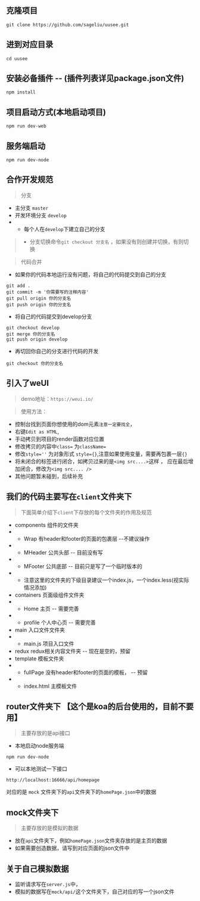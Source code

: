 ## 克隆项目
```
git clone https://github.com/sageliu/uusee.git
```

## 进到对应目录
```
cd uusee
```

## 安装必备插件 -- (插件列表详见package.json文件)
```
npm install
```

## 项目启动方式(本地启动项目)
```
npm run dev-web
```

## 服务端启动
```
npm run dev-node
```

## 合作开发规范
> 分支
- 主分支 `master`
- 开发环境分支 `develop`
- - 每个人在`develop`下建立自己的分支
>- 分支切换命令`git checkout 分支名` ，如果没有则创建并切换，有则切换

> 代码合并
- 如果你的代码本地运行没有问题，将自己的代码提交到自己的分支
```
git add .
git commit -m '你需要写的注释内容'
git pull origin 你的分支名
git push origin 你的分支名
```
- 将自己的代码提交到develop分支 
```
git checkout develop
git merge 你的分支名
git push origin develop
```
- 再切回你自己的分支进行代码的开发
```
git checkout 你的分支名
``` 

## 引入了weUI
> demo地址：`https://weui.io/`

> 使用方法：
- 控制台找到页面你想使用的dom元素`注意一定要找全`，
- 右键`Edit as HTML`,
- 手动拷贝到项目的render函数对应位置
- 修改拷贝的内容中`class=` 为`className=`
- 修改`style=''` 为对象形式 `style={}`,注意如果使用变量，需要再包裹一层`{}`
- 将未闭合的标签进行闭合，如拷贝过来的是`<img src....>`这样 ， 应在最后增加闭合，修改为`<img src.... />`
- 其他问题暂未碰到，后续补充

## 我们的代码主要写在`client`文件夹下
> 下面简单介绍下`client`下存放的每个文件夹的作用及规范
- components    组件的文件夹
- - Wrap  有header和footer的页面的包裹层    --不建议操作
- - MHeader     公共头部    -- 目前没有写
- - MFooter     公共底部    -- 目前只是写了一个临时版本的
- - 注意这里的文件夹的下级目录建议一个index.js，一个index.less(视实际情况添加) 
- containers    页面级组件文件夹
- - Home        主页       -- 需要完善
- - profile     个人中心页  -- 需要完善
- main          入口文件文件夹
- - main.js     项目入口文件
- redux         redux相关内容文件夹    -- 现在是空的，预留
- template      模板文件夹
- - fullPage      没有header和footer的页面的模板， -- 预留
- - index.html  主模板文件

## router文件夹下 【这个是koa的后台使用的，目前不要用】
> 主要存放的是api接口
- 本地启动node服务端
```
npm run dev-node
```
- 可以本地测试一下接口
```
http://localhost:16666/api/homepage
```
对应的是 `mock` 文件夹下的`api`文件夹下的`homePage.json`中的数据

## mock文件夹下
> 主要存放的是模拟的数据
- 放在`api`文件夹下，例如`homePage.json`文件夹存放的是主页的数据
- 如果需要创造数据，请写到对应页面的json文件中

## 关于自己模拟数据
> 
- 监听请求写在`server.js`中，
- 模拟的数据写在`mock/api/`这个文件夹下，自己对应的写一个json文件
